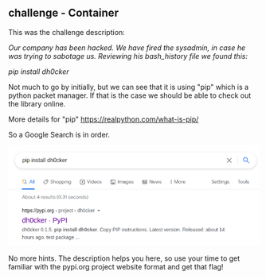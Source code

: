 ## challenge - Container

This was the challenge description:

*Our company has been hacked. We have fired the sysadmin, in case he was trying to sabotage us. Reviewing his bash_history file we found this:*

*pip install dh0cker*

Not much to go by initially, but we can see that it is using "pip" which is a python packet manager. If that is the case we should be able to check out the library online.

More details for "pip"
https://realpython.com/what-is-pip/

So a Google Search is in order.

![](./images/image025a.png)

No more hints. The description helps you here, so use your time to get familiar with the pypi.org project website format and get that flag!
